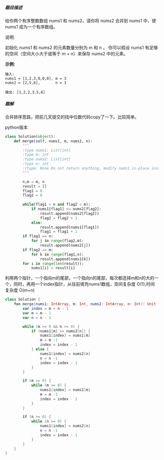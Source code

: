 ##### 题目描述

给你两个有序整数数组 nums1 和 nums2，请你将 nums2 合并到 nums1 中，使 nums1 成为一个有序数组。

说明:

初始化 nums1 和 nums2 的元素数量分别为 m 和 n 。
你可以假设 nums1 有足够的空间（空间大小大于或等于 m + n）来保存 nums2 中的元素。


**示例:**
```
输入:
nums1 = [1,2,3,0,0,0], m = 3
nums2 = [2,5,6],       n = 3

输出: [1,2,2,3,5,6]

```


##### 题解
合并排序思路，把前几天提交的找中位数代码copy了一下。比较简单。

python版本

```python
class Solution(object):
    def merge(self, nums1, m, nums2, n):
        """
        :type nums1: List[int]
        :type m: int
        :type nums2: List[int]
        :type n: int
        :rtype: None Do not return anything, modify nums1 in-place instead.
        """

        n,m = m, n
        result = []
        flag1 = 0
        flag2 = 0
        
        while(flag1 < n and flag2 < m):
            if nums1[flag1] >= nums2[flag2]:
                result.append(nums2[flag2])
                flag2 = flag2 + 1
            else:
                result.append(nums1[flag1])
                flag1 = flag1 + 1
        if flag1 == n:
            for j in range(flag2,m):
                result.append(nums2[j])
        if flag2 == m:
            for k in range(flag1,n):
                result.append(nums1[k])
        for i in range(len(result)):
            nums1[i] = result[i]
```





利用两个指针，一个指向m的尾部，一个指向n的尾部，每次都选择m和n的大的一个，同时，再用一个index指针，从往前填充nums1数组，空间复杂度 O(1),时间复杂度 O(m+n)



```kotlin
class Solution {
    fun merge(nums1: IntArray, m: Int, nums2: IntArray, n: Int): Unit {
        var index = m + n - 1
        var m = m - 1
        var n = n - 1

        while (m >= 0 && n >= 0) {
            if (nums1[m] >= nums2[n]) {
                nums1[index] = nums1[m]
                m = m -1
                index = index - 1
            } else {
                nums1[index] = nums2[n]
                n = n -1
                index = index - 1
            }
        }

        if (m >= 0) {
            while (m >= 0) {
                nums1[index] = nums1[m]
                m = m -1
                index = index - 1
            }
        }

        if (n >= 0) {
            while (n >= 0) {
                nums1[index] = nums2[n]
                n = n -1
                index = index - 1
            }
        }
    }
}
```







